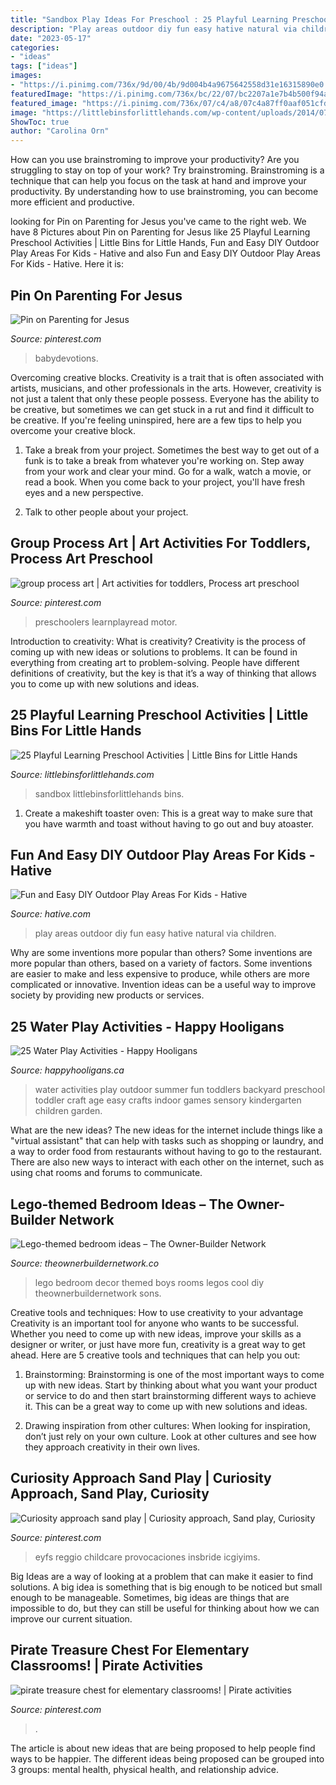 ```yaml
---
title: "Sandbox Play Ideas For Preschool : 25 Playful Learning Preschool Activities"
description: "Play areas outdoor diy fun easy hative natural via children"
date: "2023-05-17"
categories:
- "ideas"
tags: ["ideas"]
images:
- "https://i.pinimg.com/736x/9d/00/4b/9d004b4a9675642558d31e16315890e0.jpg"
featuredImage: "https://i.pinimg.com/736x/bc/22/07/bc2207a1e7b4b500f94ad9044fc79764.jpg"
featured_image: "https://i.pinimg.com/736x/07/c4/a8/07c4a87ff0aaf051cfdd552cd74d3f2c.jpg"
image: "https://littlebinsforlittlehands.com/wp-content/uploads/2014/07/engineering-play-with-sand-and-pipes-sensory-play.jpg"
ShowToc: true
author: "Carolina Orn"
---
```



How can you use brainstroming to improve your productivity?
Are you struggling to stay on top of your work? Try brainstroming. Brainstroming is a technique that can help you focus on the task at hand and improve your productivity. By understanding how to use brainstroming, you can become more efficient and productive.

	

		
looking for Pin on Parenting for Jesus you've came to the right web. We have 8 Pictures about Pin on Parenting for Jesus like 25 Playful Learning Preschool Activities | Little Bins for Little Hands, Fun and Easy DIY Outdoor Play Areas For Kids - Hative and also Fun and Easy DIY Outdoor Play Areas For Kids - Hative. Here it is:
		
    
## Pin On Parenting For Jesus

<img loading=lazy src="https://i.pinimg.com/736x/07/c4/a8/07c4a87ff0aaf051cfdd552cd74d3f2c.jpg" onerror="this.onerror=null;this.src='https://tse4.mm.bing.net/th?id=OIP.mv5AxfCqcu8uXdUP4MOTYAHaLG&amp;pid=15.1';" alt="Pin on Parenting for Jesus">

_Source: pinterest.com_

>babydevotions. 

	

Overcoming creative blocks.
Creativity is a trait that is often associated with artists, musicians, and other professionals in the arts. However, creativity is not just a talent that only these people possess. Everyone has the ability to be creative, but sometimes we can get stuck in a rut and find it difficult to be creative. If you're feeling uninspired, here are a few tips to help you overcome your creative block.
1. Take a break from your project. Sometimes the best way to get out of a funk is to take a break from whatever you're working on. Step away from your work and clear your mind. Go for a walk, watch a movie, or read a book. When you come back to your project, you'll have fresh eyes and a new perspective.

2. Talk to other people about your project.

    
## Group Process Art | Art Activities For Toddlers, Process Art Preschool

<img loading=lazy src="https://i.pinimg.com/736x/9d/00/4b/9d004b4a9675642558d31e16315890e0.jpg" onerror="this.onerror=null;this.src='https://tse3.mm.bing.net/th?id=OIP.viNsax9WA28kjzOtQQU6dAHaJ3&amp;pid=15.1';" alt="group process art | Art activities for toddlers, Process art preschool">

_Source: pinterest.com_

>preschoolers learnplayread motor. 

	

Introduction to creativity: What is creativity?
Creativity is the process of coming up with new ideas or solutions to problems. It can be found in everything from creating art to problem-solving. People have different definitions of creativity, but the key is that it’s a way of thinking that allows you to come up with new solutions and ideas.

    
## 25 Playful Learning Preschool Activities | Little Bins For Little Hands

<img loading=lazy src="https://littlebinsforlittlehands.com/wp-content/uploads/2014/07/engineering-play-with-sand-and-pipes-sensory-play.jpg" onerror="this.onerror=null;this.src='https://tse2.mm.bing.net/th?id=OIP.vGvuRuaqJYho5U4YRydpcAHaKl&amp;pid=15.1';" alt="25 Playful Learning Preschool Activities | Little Bins for Little Hands">

_Source: littlebinsforlittlehands.com_

>sandbox littlebinsforlittlehands bins. 

	

1. Create a makeshift toaster oven: This is a great way to make sure that you have warmth and toast without having to go out and buy atoaster.

    
## Fun And Easy DIY Outdoor Play Areas For Kids - Hative

<img loading=lazy src="https://hative.com/wp-content/uploads/2016/03/outdoor-play-areas/3-outdoor-play-areas.jpg" onerror="this.onerror=null;this.src='https://tse1.mm.bing.net/th?id=OIP.ffQWermvIlDI9HUyeMZJsQHaJ4&amp;pid=15.1';" alt="Fun and Easy DIY Outdoor Play Areas For Kids - Hative">

_Source: hative.com_

>play areas outdoor diy fun easy hative natural via children. 

	

Why are some inventions more popular than others?
Some inventions are more popular than others, based on a variety of factors. Some inventions are easier to make and less expensive to produce, while others are more complicated or innovative. Invention ideas can be a useful way to improve society by providing new products or services.

    
## 25 Water Play Activities - Happy Hooligans

<img loading=lazy src="http://happyhooligans.ca/wp-content/uploads/2014/08/25-water-play-ideas.jpg" onerror="this.onerror=null;this.src='https://tse2.mm.bing.net/th?id=OIP.-I90MSbHVWFg2S8x09jksAHaLH&amp;pid=15.1';" alt="25 Water Play Activities - Happy Hooligans">

_Source: happyhooligans.ca_

>water activities play outdoor summer fun toddlers backyard preschool toddler craft age easy crafts indoor games sensory kindergarten children garden. 

	

What are the new ideas?
The new ideas for the internet include things like a "virtual assistant" that can help with tasks such as shopping or laundry, and a way to order food from restaurants without having to go to the restaurant. There are also new ways to interact with each other on the internet, such as using chat rooms and forums to communicate.

    
## Lego-themed Bedroom Ideas – The Owner-Builder Network

<img loading=lazy src="https://theownerbuildernetwork.co/wp-content/uploads/2016/02/Lego-Themed-Bedroom-Ideas-16.jpg" onerror="this.onerror=null;this.src='https://tse1.mm.bing.net/th?id=OIP._8is07xB06xvaIqX3mQ6CwHaJ3&amp;pid=15.1';" alt="Lego-themed bedroom ideas – The Owner-Builder Network">

_Source: theownerbuildernetwork.co_

>lego bedroom decor themed boys rooms legos cool diy theownerbuildernetwork sons. 

	

Creative tools and techniques: How to use creativity to your advantage
Creativity is an important tool for anyone who wants to be successful. Whether you need to come up with new ideas, improve your skills as a designer or writer, or just have more fun, creativity is a great way to get ahead. Here are 5 creative tools and techniques that can help you out:
1. Brainstorming: Brainstorming is one of the most important ways to come up with new ideas. Start by thinking about what you want your product or service to do and then start brainstorming different ways to achieve it. This can be a great way to come up with new solutions and ideas.

2. Drawing inspiration from other cultures: When looking for inspiration, don’t just rely on your own culture. Look at other cultures and see how they approach creativity in their own lives.

    
## Curiosity Approach Sand Play | Curiosity Approach, Sand Play, Curiosity

<img loading=lazy src="https://i.pinimg.com/736x/bc/22/07/bc2207a1e7b4b500f94ad9044fc79764.jpg" onerror="this.onerror=null;this.src='https://tse4.mm.bing.net/th?id=OIP.2Ge_wUqqz4LfWczt3w4qUgHaJ3&amp;pid=15.1';" alt="Curiosity approach sand play | Curiosity approach, Sand play, Curiosity">

_Source: pinterest.com_

>eyfs reggio childcare provocaciones insbride icgiyims. 

	

Big Ideas are a way of looking at a problem that can make it easier to find solutions. A big idea is something that is big enough to be noticed but small enough to be manageable. Sometimes, big ideas are things that are impossible to do, but they can still be useful for thinking about how we can improve our current situation.

    
## Pirate Treasure Chest For Elementary Classrooms! | Pirate Activities

<img loading=lazy src="https://i.pinimg.com/736x/8e/36/a2/8e36a2f1650b068807eb207a786d9793.jpg" onerror="this.onerror=null;this.src='https://tse4.mm.bing.net/th?id=OIP.3u5vhqeo167JTX3swfTDDQHaJ4&amp;pid=15.1';" alt="pirate treasure chest for elementary classrooms! | Pirate activities">

_Source: pinterest.com_

>. 

	

The article is about new ideas that are being proposed to help people find ways to be happier. The different ideas being proposed can be grouped into 3 groups: mental health, physical health, and relationship advice.

